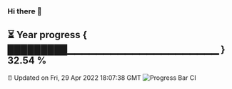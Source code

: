 ### Hi there 👋
⏳ Year progress { █████████▁▁▁▁▁▁▁▁▁▁▁▁▁▁▁▁▁▁▁▁▁ } 32.54 %
---
⏰ Updated on Fri, 29 Apr 2022 18:07:38 GMT
![Progress Bar CI](https://github.com/Moyi321/Moyi321/workflows/Progress%20Bar%20CI/badge.svg)
